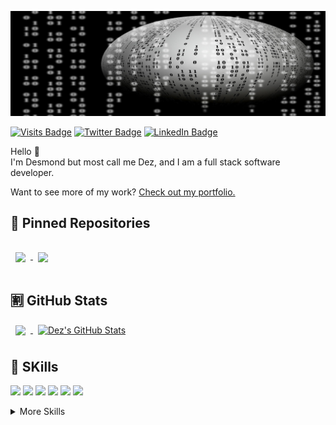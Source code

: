 [![Dez's Github Banner](./assets/images/ball-15x5.jpg)](http://djpringle.me)

[![Visits Badge](https://badges.pufler.dev/visits/n305oul93/n305oul93)](http://djpringle.me)
[![Twitter Badge](https://img.shields.io/badge/Twitter-Profile-informational?style=flat&logo=twitter&logoColor=white&color=1da1f2)](https://twitter.com/dez1914)
[![LinkedIn Badge](https://img.shields.io/badge/LinkedIn-Profile-informational?style=flat&logo=linkedin&logoColor=white&color=0a66c2)](https://www.linkedin.com/in/dj-pringle/)

Hello 👋  
I'm Desmond but most call me Dez, and I am a full stack software developer.

Want to see more of my work? [Check out my portfolio.](http://djpringle.me)

## 📌 Pinned Repositories

<a href="https://github.com/n305oul93/react-portfolio">
<img align="center" style="margin:1rem 0.5rem" src="https://github-readme-stats-n305oul93.vercel.app//api/pin/?username=n305oul93&repo=react-portfolio&title_color=ffffff&text_color=c9cacc&icon_color=4AB197&bg_color=1A2B34"/>
</a>
<a href="https://github.com/n305oul93/sportsfan-cafe-react-native">
<img align="center" style="margin:1rem 0.5rem" src="https://github-readme-stats-n305oul93.vercel.app//api/pin/?username=n305oul93&repo=sportsfan-cafe-react-native&title_color=ffffff&text_color=c9cacc&icon_color=4AB197&bg_color=1A2B34" />
</a>

## 🈹 GitHub Stats

<a href="https://github.com/n305oul93">
  <img align="center" style="margin:0.5rem" src="https://github-readme-stats-n305oul93.vercel.app//api/top-langs/?username=n305oul93&hide=html,css&title_color=ffffff&text_color=c9cacc&icon_color=4AB197&bg_color=1A2B34" />
</a>

<a href="https://github.com/n305oul93">
  <img align="center" style="margin:0.5rem" src="https://github-readme-stats-n305oul93.vercel.app//api?username=n305oul93&show_icons=true&line_height=27&count_private=true&title_color=ffffff&text_color=c9cacc&icon_color=4AB097&bg_color=1A2B34" alt="Dez's GitHub Stats" />
</a>

## 💼 SKills

![](https://img.shields.io/badge/Code-HTML-informational?style=flat&logo=html5&logoColor=white&color=1CA2F1)
![](https://img.shields.io/badge/Code-JavaScript-informational?style=flat&logo=javascript&logoColor=white&color=1CA2F1)
![](https://img.shields.io/badge/Code-React-informational?style=flat&logo=react&logoColor=white&color=1CA2F1)
![](https://img.shields.io/badge/Code-Redux-informational?style=flat&logo=redux&logoColor=white&color=1CA2F1)
![](https://img.shields.io/badge/Code-Ruby-informational?style=flat&logo=ruby&logoColor=white&color=1CA2F1)
![](https://img.shields.io/badge/Code-Ruby_on_Rails-informational?style=flat&logo=rubyonrails&logoColor=white&color=1CA2F1)

<details>
<summary>More Skills</summary>

![](https://img.shields.io/badge/Style-CSS-informational?style=flat&logo=css3&logoColor=white&color=1CA2F1)
![](https://img.shields.io/badge/Style-Tailwind-informational?style=flat&logo=Tailwind-CSS&logoColor=white&color=1CA2F1)
![](https://img.shields.io/badge/Style-Sass-informational?style=flat&logo=Sass&logoColor=white&color=1CA2F1)
![](https://img.shields.io/badge/Style-Stylus-informational?style=flat&logo=Stylus&logoColor=white&color=1CA2F1)
![PowerShell Gallery](https://img.shields.io/powershellgallery/p/DNS.1.1.1.1?style=flat&logo=linux&logoColor=white&color=1CA2F1)

</details>
